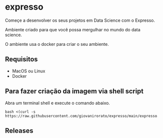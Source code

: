 # expresso

Começe a desenvolver os seus projetos em Data Science com o Expresso.

Ambiente criado para que você possa mergulhar no mundo do data science.

O ambiente usa o docker para criar o seu ambiente.

## Requisitos

- MacOS ou Linux
- Docker

## Para fazer criação da imagem via shell script

Abra um terminal shell e execute o comando abaixo.

<!--
Link curto

    bash <(curl -s https://url.gratis/aL32E)
-->

    bash <(curl -s https://raw.githubusercontent.com/giovanirorato/expresso/main/expresso.sh)

## Releases
